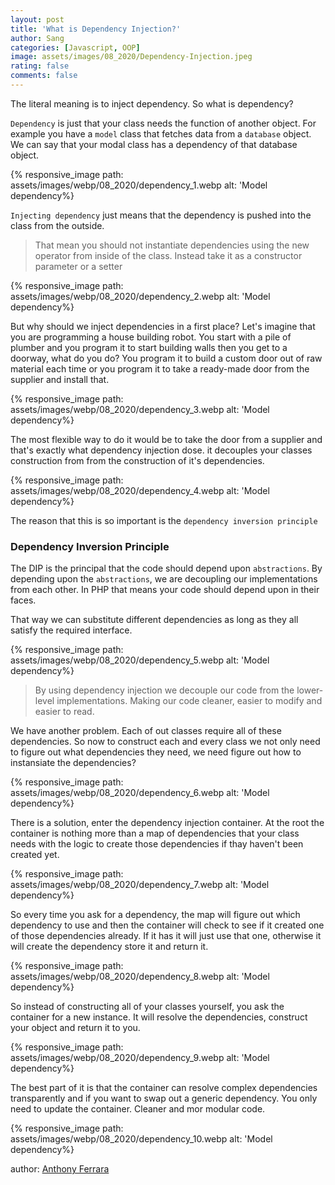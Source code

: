 ```yaml
---
layout: post
title: 'What is Dependency Injection?'
author: Sang
categories: [Javascript, OOP]
image: assets/images/08_2020/Dependency-Injection.jpeg
rating: false
comments: false
---
```


The literal meaning is to inject dependency. So what is dependency?

`Dependency` is just that your class needs the function of another object. For example you have a `model` class that fetches data from a `database` object. We can say that your modal class has a dependency of that database object.

{% responsive_image path: assets/images/webp/08_2020/dependency_1.webp alt: 'Model dependency%}

`Injecting dependency` just means that the dependency is pushed into the class from the outside.

> That mean you should not instantiate dependencies using the new operator from inside of the class. Instead take it as a constructor parameter or a setter

{% responsive_image path: assets/images/webp/08_2020/dependency_2.webp alt: 'Model dependency%}

But why should we inject dependencies in a first place? Let's imagine that you are programming a house building robot. You start with a pile of plumber and you program it to start building walls then you get to a doorway, what do you do? You program it to build a custom door out of raw material each time or you program it to take a ready-made door from the supplier and install that.

{% responsive_image path: assets/images/webp/08_2020/dependency_3.webp alt: 'Model dependency%}

The most flexible way to do it would be to take the door from a supplier and that's exactly what dependency injection dose. it decouples your classes construction from from the construction of it's dependencies.

{% responsive_image path: assets/images/webp/08_2020/dependency_4.webp alt: 'Model dependency%}

The reason that this is so important is the `dependency inversion principle`

### Dependency Inversion Principle

The DIP is the principal that the code should depend upon `abstractions`. By depending upon the `abstractions`, we are decoupling our implementations from each other. In PHP that means your code should depend upon in their faces.

That way we can substitute different dependencies as long as they all satisfy the required interface.

{% responsive_image path: assets/images/webp/08_2020/dependency_5.webp alt: 'Model dependency%}

> By using dependency injection we decouple our code from the lower-level implementations. Making our code cleaner, easier to modify and easier to read.

We have another problem. Each of out classes require all of these dependencies. So now to construct each and every class we not only need to figure out what dependencies they need, we need figure out how to instansiate the dependencies?

{% responsive_image path: assets/images/webp/08_2020/dependency_6.webp alt: 'Model dependency%}

There is a solution, enter the dependency injection container. At the root the container is nothing more than a map of dependencies that your class needs with the logic to create those dependencies if thay haven't been created yet.

{% responsive_image path: assets/images/webp/08_2020/dependency_7.webp alt: 'Model dependency%}

So every time you ask for a dependency, the map will figure out which dependency to use and then the container will check to see if it created one of those dependencies already. If it has it will just use that one, otherwise it will create the dependency store it and return it.

{% responsive_image path: assets/images/webp/08_2020/dependency_8.webp alt: 'Model dependency%}

So instead of constructing all of your classes yourself, you ask the container for a new instance. It will resolve the dependencies, construct your object and return it to you.

{% responsive_image path: assets/images/webp/08_2020/dependency_9.webp alt: 'Model dependency%}

The best part of it is that the container can resolve complex dependencies transparently and if you want to swap out a generic dependency. You only need to update the container. Cleaner and mor modular code.

{% responsive_image path: assets/images/webp/08_2020/dependency_10.webp alt: 'Model dependency%}

author: [Anthony Ferrara](https://www.youtube.com/watch?v=IKD2-MAkXyQ)
